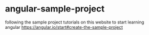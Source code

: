 # angular-sample-project
following the sample project tutorials on this website to start learning angular https://angular.io/start#create-the-sample-project
